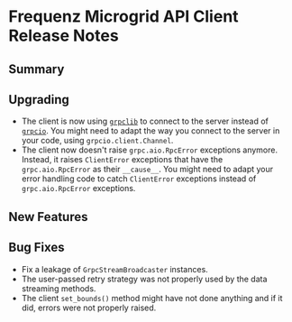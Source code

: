 # Frequenz Microgrid API Client Release Notes

## Summary

<!-- Here goes a general summary of what this release is about -->

## Upgrading

- The client is now using [`grpclib`](https://pypi.org/project/grpclib/) to connect to the server instead of [`grpcio`](https://pypi.org/project/grpcio/). You might need to adapt the way you connect to the server in your code, using `grpcio.client.Channel`.
- The client now doesn't raise `grpc.aio.RpcError` exceptions anymore. Instead, it raises `ClientError` exceptions that have the `grpc.aio.RpcError` as their `__cause__`. You might need to adapt your error handling code to catch `ClientError` exceptions instead of `grpc.aio.RpcError` exceptions.

## New Features

<!-- Here goes the main new features and examples or instructions on how to use them -->

## Bug Fixes

- Fix a leakage of `GrpcStreamBroadcaster` instances.
- The user-passed retry strategy was not properly used by the data streaming methods.
- The client `set_bounds()` method might have not done anything and if it did, errors were not properly raised.
